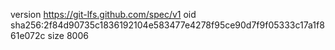version https://git-lfs.github.com/spec/v1
oid sha256:2f84d90735c1836192104e583477e4278f95ce90d7f9f05333c17a1f861e072c
size 8006
